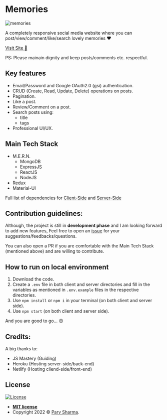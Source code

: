 # Memories

![memories](https://user-images.githubusercontent.com/59911189/185342309-89cc3ef4-94eb-439c-a70a-433db72b4a27.png)

A completely responsive social media website where you can post/view/comment/like/search lovely memories ❤️

[Visit Site 🚀](https://ps-memories.netlify.app/)

PS: Please mainain dignity and keep posts/comments etc. respectful.

## Key features
- Email/Password and Google OAuth2.0 (gsi) authentication.
- CRUD (Create, Read, Update, Delete) operations on posts.
- Pagination.
- Like a post.
- Review/Comment on a post.
- Search posts using:
   - title
   - tags
- Professional UI/UX.

## Main Tech Stack
- M.E.R.N. 
   - MongoDB
   - ExpressJS
   - ReactJS
   - NodeJS
- Redux
- Material-UI

Full list of dependencies for [Client-Side](https://github.com/PSCoder10462/Memories/blob/main/client/package.json) and [Server-Side](https://github.com/PSCoder10462/Memories/blob/main/server/package.json)

## Contribution guidelines:
Although, the project is still in **development phase** and I am looking forward to add new features,
Feel free to open an [issue](https://github.com/PSCoder10462/Memories/issues) for your suggestions/feedbacks/questions.

You can also open a PR if you are comfortable with the Main Tech Stack (mentioned above) and are willing to contribute.

## How to run on local environment
1. Download the code.
2. Create a `.env` file in both client and server directories and fill in the variables as mentioned in `.env.example` files in the respective directories.
3. Use `npm install` or `npm i` in your terminal (on both client and server side).
4. Use `npm start` (on both client and server side).

And you are good to go... 😊

## Credits:
A big thanks to:
- JS Mastery (Guiding)
- Heroku (Hosting server-side/back-end)
- Netlify (Hosting cliend-side/front-end)

## License

[![License](http://img.shields.io/:license-mit-blue.svg?style=flat-square)](http://badges.mit-license.org)

- **[MIT license](./LICENSE.md)**
- Copyright 2022 © <a href="https://github.com/PSCoder10462" target="_blank">Parv Sharma</a>.
